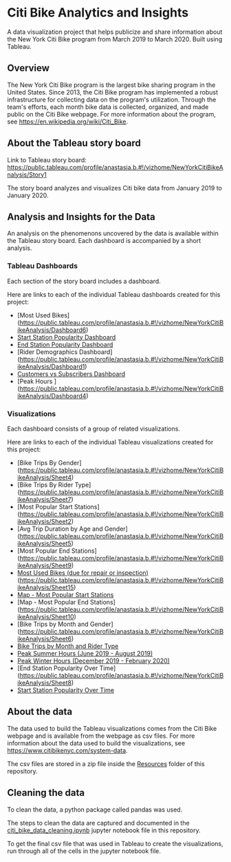 # Citi Bike Analytics and Insights

A data visualization project that helps publicize and share information about the New York Citi Bike program from March 2019 to March 2020. Built using Tableau.

## Overview

The New York Citi Bike program is the largest bike sharing program in the United States. Since 2013, the Citi Bike program has implemented a robust infrastructure for collecting data on the program's utilization. Through the team's efforts, each month bike data is collected, organized, and made public on the Citi Bike webpage. For more information about the program, see <https://en.wikipedia.org/wiki/Citi_Bike>.

## About the Tableau story board

Link to Tableau story board: <https://public.tableau.com/profile/anastasia.b.#!/vizhome/NewYorkCitiBikeAnalysis/Story1>


The story board analyzes and visualizes Citi bike data from January 2019 to January 2020.

## Analysis and Insights for the Data

An analysis on the phenomenons uncovered by the data is available within the Tableau story board. Each dashboard is accompanied by a short analysis.

### Tableau Dashboards

Each section of the story board includes a dashboard.

Here are links to each of the individual Tableau dashboards created for this project:

* [Most Used Bikes]
(https://public.tableau.com/profile/anastasia.b.#!/vizhome/NewYorkCitiBikeAnalysis/Dashboard6)
* [Start Station Popularity Dashboard](https://public.tableau.com/profile/anastasia.b.#!/vizhome/NewYorkCitiBikeAnalysis/Dashboard2)
* [End Station Popularity Dashboard](https://public.tableau.com/profile/anastasia.b.#!/vizhome/NewYorkCitiBikeAnalysis/Dashboard3)
* [Rider Demographics Dashboard]
(https://public.tableau.com/profile/anastasia.b.#!/vizhome/NewYorkCitiBikeAnalysis/Dashboard1)
* [Customers vs Subscribers Dashboard](https://public.tableau.com/profile/anastasia.b.#!/vizhome/NewYorkCitiBikeAnalysis/Dashboard5)
* [Peak Hours ]
(https://public.tableau.com/profile/anastasia.b.#!/vizhome/NewYorkCitiBikeAnalysis/Dashboard4)
### Visualizations

Each dashboard consists of a group of related visualizations.

Here are links to each of the individual Tableau visualizations created for this project:

* [Bike Trips By Gender]
(https://public.tableau.com/profile/anastasia.b.#!/vizhome/NewYorkCitiBikeAnalysis/Sheet4)
* [Bike Trips By Rider Type]
(https://public.tableau.com/profile/anastasia.b.#!/vizhome/NewYorkCitiBikeAnalysis/Sheet7)
* [Most Popular Start Stations]
(https://public.tableau.com/profile/anastasia.b.#!/vizhome/NewYorkCitiBikeAnalysis/Sheet2)
* [Avg Trip Duration by Age and Gender]
(https://public.tableau.com/profile/anastasia.b.#!/vizhome/NewYorkCitiBikeAnalysis/Sheet5)
* [Most Popular End Stations]
(https://public.tableau.com/profile/anastasia.b.#!/vizhome/NewYorkCitiBikeAnalysis/Sheet9)
* [Most Used Bikes (due for repair or inspection)](https://public.tableau.com/profile/anastasia.b.#!/vizhome/NewYorkCitiBikeAnalysis/Sheet14)
(https://public.tableau.com/profile/anastasia.b.#!/vizhome/NewYorkCitiBikeAnalysis/Sheet15)
* [Map - Most Popular Start Stations](https://public.tableau.com/profile/anastasia.b.#!/vizhome/NewYorkCitiBikeAnalysis/Sheet3)
* [Map - Most Popular End Stations]
(https://public.tableau.com/profile/anastasia.b.#!/vizhome/NewYorkCitiBikeAnalysis/Sheet10)
* [Bike Trips by Month and Gender]
(https://public.tableau.com/profile/anastasia.b.#!/vizhome/NewYorkCitiBikeAnalysis/Sheet6)
* [Bike Trips by Month and Rider Type](https://public.tableau.com/profile/anastasia.b.#!/vizhome/NewYorkCitiBikeAnalysis/Sheet13)
* [Peak Summer Hours (June 2019 - August 2019)](https://public.tableau.com/profile/anastasia.b.#!/vizhome/NewYorkCitiBikeAnalysis/Sheet12)
* [Peak Winter Hours (December 2019 - February 2020)](https://public.tableau.com/profile/anastasia.b.#!/vizhome/NewYorkCitiBikeAnalysis/Sheet11)
* [End Station Popularity Over Time]
(https://public.tableau.com/profile/anastasia.b.#!/vizhome/NewYorkCitiBikeAnalysis/Sheet8)
* [Start Station Popularity Over Time](https://public.tableau.com/profile/anastasia.b.#!/vizhome/NewYorkCitiBikeAnalysis/Sheet1)

## About the data

The data used to build the Tableau visualizations comes from the Citi Bike webpage and is available from the webpage as csv files. For more information about the data used to build the visualizations, see <https://www.citibikenyc.com/system-data>.

The csv files are stored in a zip file inside the [Resources](./Resources) folder of this repository.

## Cleaning the data

To clean the data, a python package called pandas was used.

The steps to clean the data are captured and documented in the [citi_bike_data_cleaning.ipynb](./citi_bike_data_cleaning.ipynb) jupyter notebook file in this repository.

To get the final csv file that was used in Tableau to create the visualizations, run through all of the cells in the jupyter notebook file.
